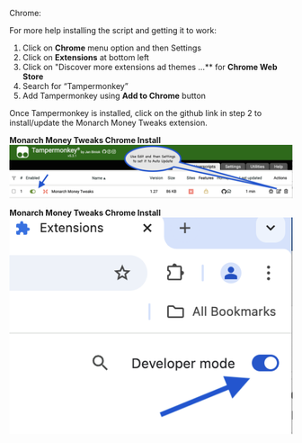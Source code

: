 Chrome:

For more help installing the script and getting it to work:

1. Click on **Chrome** menu option and then Settings
2. Click on **Extensions** at bottom left
3. Click on "Discover more extensions ad themes …** for **Chrome Web Store**
4. Search for “Tampermonkey”
5. Add Tampermonkey using **Add to Chrome** button

Once Tampermonkey is installed, click on the github link in step 2 to install/update the Monarch Money Tweaks extension.

**Monarch Money Tweaks Chrome Install**
![Settings](/images/MM_Chrome1.png)

**Monarch Money Tweaks Chrome Install**
![Settings](/images/MM_Chrome2.png)
